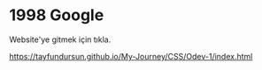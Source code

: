 # 1998 Google

Website'ye gitmek için tıkla.
        
https://tayfundursun.github.io/My-Journey/CSS/Odev-1/index.html

